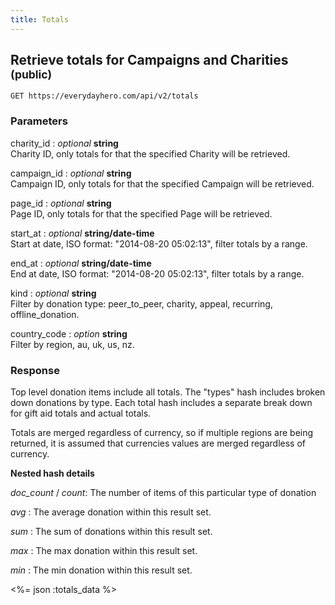 ```yaml
---
title: Totals
---
```

## Retrieve totals for Campaigns and Charities <small>(public)</small>

    GET https://everydayhero.com/api/v2/totals

### Parameters

charity_id : _optional_ **string**<br/>
Charity ID, only totals for that the specified Charity will be retrieved.

campaign_id : _optional_ **string**<br/>
Campaign ID, only totals for that the specified Campaign will be retrieved.

page_id : _optional_ **string**<br/>
Page ID, only totals for that the specified Page will be retrieved.

start_at : _optional_ **string/date-time**<br/>
Start at date, ISO format: "2014-08-20 05:02:13", filter totals by a range.

end_at : _optional_ **string/date-time**<br/>
End at date, ISO format: "2014-08-20 05:02:13", filter totals by a range.

kind : _optional_ **string**<br/>
Filter by donation type: peer_to_peer, charity, appeal, recurring, offline_donation.

country_code : _option_ **string**<br/>
Filter by region, au, uk, us, nz.

### Response

Top level donation items include all totals.
The "types" hash includes broken down donations by type.
Each total hash includes a separate break down for gift aid totals and actual
totals.

Totals are merged regardless of currency, so if multiple regions are being
returned, it is assumed that currencies values are merged regardless of currency.

**Nested hash details**

_doc_count_  / _count_: The number of items of this particular type of donation

_avg_ : The average donation within this result set.

_sum_ : The sum of donations within this result set.

_max_ : The max donation within this result set.

_min_ : The min donation within this result set.


<%= json :totals_data %>
